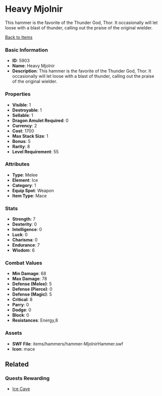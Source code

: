 # Heavy Mjolnir

This hammer is the favorite of the Thunder God, Thor.  It occasionally will let loose with a blast of thunder, calling out the praise of the original wielder.

[Back to Items](../items.md)

### Basic Information

- **ID**: 5903
- **Name**: Heavy Mjolnir
- **Description**: This hammer is the favorite of the Thunder God, Thor.  It occasionally will let loose with a blast of thunder, calling out the praise of the original wielder.

### Properties

- **Visible**: 1
- **Destroyable**: 1
- **Sellable**: 1
- **Dragon Amulet Required**: 0
- **Currency**: 2
- **Cost**: 1700
- **Max Stack Size**: 1
- **Bonus**: 5
- **Rarity**: 8
- **Level Requirement**: 55

### Attributes

- **Type**: Melee
- **Element**: Ice
- **Category**: 1
- **Equip Spot**: Weapon
- **Item Type**: Mace

### Stats

- **Strength**: 7
- **Dexterity**: 0
- **Intelligence**: 0
- **Luck**: 0
- **Charisma**: 0
- **Endurance**: 7
- **Wisdom**: 6

### Combat Values

- **Min Damage**: 68
- **Max Damage**: 78
- **Defense (Melee)**: 5
- **Defense (Pierce)**: 0
- **Defense (Magic)**: 5
- **Critical**: 8
- **Parry**: 0
- **Dodge**: 0
- **Block**: 0
- **Resistances**: Energy,8

### Assets

- **SWF File**: items/hammers/hammer-MjolnirHammer.swf
- **Icon**: mace

## Related

### Quests Rewarding

- [Ice Cave](../quests/811-ice-cave.md)

